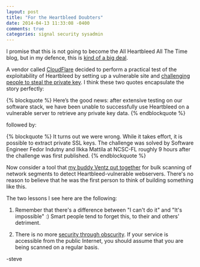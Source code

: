 ```yaml
---
layout: post
title: "For the Heartbleed Doubters"
date: 2014-04-13 11:33:08 -0400
comments: true
categories: signal security sysadmin
---
```

I promise that this is not going to become the All Heartbleed All The Time blog, but in my defence, this is [kind of a big deal](http://blog.jcuff.net/2011/12/cautionary-tale-about-storage-and.html).

A vendor called [CloudFlare](https://www.cloudflare.com/overview) decided to perform a practical test of the exploitability of Heartbleed by setting up a vulnerable site and [challenging people to steal the private key](http://blog.cloudflare.com/answering-the-critical-question-can-you-get-private-ssl-keys-using-heartbleed).  I think these two quotes encapsulate the story perfectly:

{% blockquote %}
Here’s the good news: after extensive testing on our software stack, we have been unable to successfully use Heartbleed on a vulnerable server to retrieve any private key data.
{% endblockquote %}

followed by:

{% blockquote %}
It turns out we were wrong. While it takes effort, it is possible to extract private SSL keys. The challenge was solved by Software Engineer Fedor Indutny and Ilkka Mattila at NCSC-FL roughly 9 hours after the challenge was first published.
{% endblockquote %}

Now consider a tool that [my buddy Ventz put together](http://blog.vpetkov.net/2014/04/11/ridiculously-fast-heartbleed-subnet-scanner-nmap-heartbleed-howto-and-tutorial/) for bulk scanning of network segments to detect Heartbleed-vulnerable webservers.  There's no reason to believe that he was the first person to think of building something like this.

The two lessons I see here are the following:

1. Remember that there's a difference between "I can't do it" and "It's impossible" :)  Smart people tend to forget this, to their and others' detriment.

2. There is no more [security through obscurity](https://en.wikipedia.org/wiki/Security_through_obscurity).  If your service is accessible from the public Internet, you should assume that you are being scanned on a regular basis.

-steve
